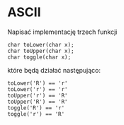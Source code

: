 # ASCII

Napisać implementację trzech funkcji 

    char toLower(char x);
    char toUpper(char x);
    char toggle(char x);

które będą działać następująco:

    toLower('R') == 'r'
    toLower('r') == 'r'
    toUpper('r') == 'R'
    toUpper('R') == 'R'
    toggle('R') == 'r'
    toggle('r') == 'R'